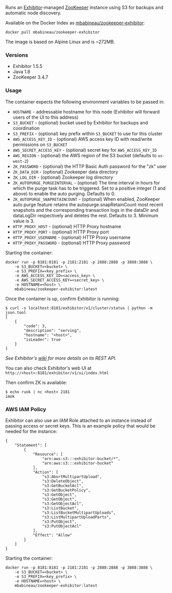 Runs an [Exhibitor](https://github.com/Netflix/exhibitor)-managed [ZooKeeper](http://zookeeper.apache.org/) instance using S3 for backups and automatic node discovery.

Available on the Docker Index as [mbabineau/zookeeper-exhibitor](https://index.docker.io/u/mbabineau/zookeeper-exhibitor/):

    docker pull mbabineau/zookeeper-exhibitor

The image is based on Alpine Linux and is ~272MB.

### Versions
* Exhibitor 1.5.5
* Java 1.8
* ZooKeeper 3.4.7

### Usage
The container expects the following environment variables to be passed in:

* `HOSTNAME` - addressable hostname for this node (Exhibitor will forward users of the UI to this address)
* `S3_BUCKET` - (optional) bucket used by Exhibitor for backups and coordination
* `S3_PREFIX` - (optional) key prefix within `S3_BUCKET` to use for this cluster
* `AWS_ACCESS_KEY_ID` - (optional) AWS access key ID with read/write permissions on `S3_BUCKET`
* `AWS_SECRET_ACCESS_KEY` - (optional) secret key for `AWS_ACCESS_KEY_ID`
* `AWS_REGION` - (optional) the AWS region of the S3 bucket (defaults to `us-west-2`)
* `ZK_PASSWORD` - (optional) the HTTP Basic Auth password for the "zk" user
* `ZK_DATA_DIR` - (optional) Zookeeper data directory
* `ZK_LOG_DIR` - (optional) Zookeeper log directory
* `ZK_AUTOPURGE_PURGEINTERVAL` - (optional) The time interval in hours for which the purge task has to be triggered. Set to a positive integer (1 and above) to enable the auto purging. Defaults to 0.
* `ZK_AUTOPURGE_SNAPRETAINCOUNT` - (optional) When enabled, ZooKeeper auto purge feature retains the autopurge.snapRetainCount most recent snapshots and the corresponding transaction logs in the dataDir and dataLogDir respectively and deletes the rest. Defaults to 3. Minimum value is 3.
* `HTTP_PROXY_HOST` - (optional) HTTP Proxy hostname
* `HTTP_PROXY_PORT` - (optional) HTTP Proxy port
* `HTTP_PROXY_USERNAME` - (optional) HTTP Proxy username
* `HTTP_PROXY_PASSWORD` - (optional) HTTP Proxy password

Starting the container:

    docker run -p 8181:8181 -p 2181:2181 -p 2888:2888 -p 3888:3888 \
        -e S3_BUCKET=<bucket> \
        -e S3_PREFIX=<key_prefix> \
        -e AWS_ACCESS_KEY_ID=<access_key> \
        -e AWS_SECRET_ACCESS_KEY=<secret_key> \
        -e HOSTNAME=<host> \
        mbabineau/zookeeper-exhibitor:latest

Once the container is up, confirm Exhibitor is running:

    $ curl -s localhost:8181/exhibitor/v1/cluster/status | python -m json.tool
    [
        {
            "code": 3, 
            "description": "serving", 
            "hostname": "<host>", 
            "isLeader": true
        }
    ]
_See Exhibitor's [wiki](https://github.com/Netflix/exhibitor/wiki/REST-Introduction) for more details on its REST API._

You can also check Exhibitor's web UI at `http://<host>:8181/exhibitor/v1/ui/index.html`

Then confirm ZK is available:

    $ echo ruok | nc <host> 2181
    imok

### AWS IAM Policy
Exhibitor can also use an IAM Role attached to an instance instead of passing access or secret keys. This is an example policy that would be needed for the instance:
```
{
    "Statement": [
        {
            "Resource": [
                "arn:aws:s3:::exhibitor-bucket/*",
                "arn:aws:s3:::exhibitor-bucket"
            ],
            "Action": [
                "s3:AbortMultipartUpload",
                "s3:DeleteObject",
                "s3:GetBucketAcl",
                "s3:GetBucketPolicy",
                "s3:GetObject",
                "s3:GetObject",
                "s3:GetObjectAcl",
                "s3:ListBucket",
                "s3:ListBucketMultipartUploads",
                "s3:ListMultipartUploadParts",
                "s3:PutObject",
                "s3:PutObjectAcl"
            ],
            "Effect": "Allow"
        }
    ]
}
```

Starting the container:

    docker run -p 8181:8181 -p 2181:2181 -p 2888:2888 -p 3888:3888 \
        -e S3_BUCKET=<bucket> \
        -e S3_PREFIX=<key_prefix> \
        -e HOSTNAME=<host> \
        mbabineau/zookeeper-exhibitor:latest
